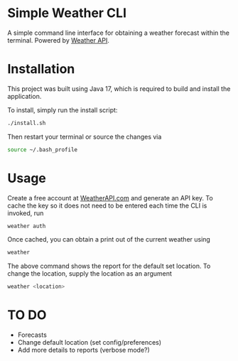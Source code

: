 # Simple Weather CLI

A simple command line interface for obtaining a weather forecast within the terminal. Powered by [Weather API](https://www.weatherapi.com/).

# Installation

This project was built using Java 17, which is required to build and install the application.

To install, simply run the install script:
```sh
./install.sh
```

Then restart your terminal or source the changes via
```sh
source ~/.bash_profile
```

# Usage

Create a free account at [WeatherAPI.com](https://www.weatherapi.com/) and generate an API key. To cache the key so it does not need to be entered each time the CLI is invoked, run
```sh
weather auth
```

Once cached, you can obtain a print out of the current weather using
```sh
weather
```

The above command shows the report for the default set location. To change the location, supply the location as an argument
```sh
weather <location>
```

# TO DO
- Forecasts
- Change default location (set config/preferences)
- Add more details to reports (verbose mode?)